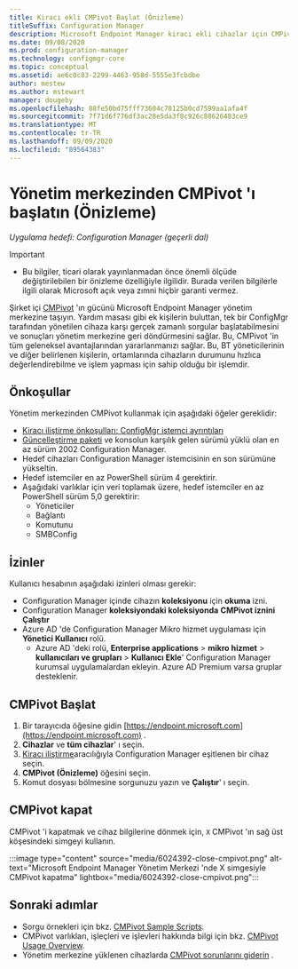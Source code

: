 ```yaml
---
title: Kiracı ekli CMPivot Başlat (Önizleme)
titleSuffix: Configuration Manager
description: Microsoft Endpoint Manager kiracı ekli cihazlar için CMPivot 'i başlatın.
ms.date: 09/08/2020
ms.prod: configuration-manager
ms.technology: configmgr-core
ms.topic: conceptual
ms.assetid: ae6c0c83-2299-4463-958d-5555e3fcbdbe
author: mestew
ms.author: mstewart
manager: dougeby
ms.openlocfilehash: 88fe50bd75fff73604c78125b0cd7599aa1afa4f
ms.sourcegitcommit: 7f71d6f776df3ac28e5da3f8c926c88626483ce9
ms.translationtype: MT
ms.contentlocale: tr-TR
ms.lasthandoff: 09/09/2020
ms.locfileid: "89564383"
---
```

# <a name="launch-cmpivot-from-the-admin-center-preview"></a><a name="bkmk_cmpivot"></a> Yönetim merkezinden CMPivot 'ı başlatın (Önizleme)

*Uygulama hedefi: Configuration Manager (geçerli dal)* 

> [!Important]
> - Bu bilgiler, ticari olarak yayınlanmadan önce önemli ölçüde değiştirilebilen bir önizleme özelliğiyle ilgilidir. Burada verilen bilgilerle ilgili olarak Microsoft açık veya zımni hiçbir garanti vermez.

<!--6024392-->
Şirket içi [CMPivot](../core/servers/manage/cmpivot.md) 'ın gücünü Microsoft Endpoint Manager yönetim merkezine taşıyın. Yardım masası gibi ek kişilerin buluttan, tek bir ConfigMgr tarafından yönetilen cihaza karşı gerçek zamanlı sorgular başlatabilmesini ve sonuçları yönetim merkezine geri döndürmesini sağlar. Bu, CMPivot 'in tüm geleneksel avantajlarından yararlanmanızı sağlar. Bu, BT yöneticilerinin ve diğer belirlenen kişilerin, ortamlarında cihazların durumunu hızlıca değerlendirebilme ve işlem yapması için sahip olduğu bir işlemdir.

## <a name="prerequisites"></a>Önkoşullar

Yönetim merkezinden CMPivot kullanmak için aşağıdaki öğeler gereklidir:

- [Kiracı iliştirme önkoşulları: ConfigMgr istemci ayrıntıları](client-details.md)
- [Güncelleştirme paketi](https://support.microsoft.com/help/4560496/) ve konsolun karşılık gelen sürümü yüklü olan en az sürüm 2002 Configuration Manager.
- Hedef cihazları Configuration Manager istemcisinin en son sürümüne yükseltin.  
- Hedef istemciler en az PowerShell sürüm 4 gerektirir.
- Aşağıdaki varlıklar için veri toplamak üzere, hedef istemciler en az PowerShell sürüm 5,0 gerektirir:  
  - Yöneticiler
  - Bağlantı
  - Komutunu
  - SMBConfig

## <a name="permissions"></a>İzinler

Kullanıcı hesabının aşağıdaki izinleri olması gerekir:

- Configuration Manager içinde cihazın **koleksiyonu** için **okuma** izni.
- Configuration Manager **koleksiyondaki koleksiyonda** **CMPivot iznini Çalıştır**
- Azure AD 'de Configuration Manager Mikro hizmet uygulaması için **Yönetici Kullanıcı** rolü.
  - Azure AD 'deki rolü, **Enterprise applications**  >  **mikro hizmet**  >  **kullanıcıları ve grupları**  >  **Kullanıcı Ekle**' Configuration Manager kurumsal uygulamalardan ekleyin. Azure AD Premium varsa gruplar desteklenir.


## <a name="launch-cmpivot"></a><a name="bkmk_launch"></a> CMPivot Başlat

1. Bir tarayıcıda öğesine gidin [https://endpoint.microsoft.com](https://endpoint.microsoft.com) .
1. **Cihazlar** ve **tüm cihazlar**' ı seçin.
1. [Kiracı iliştirme](device-sync-actions.md)aracılığıyla Configuration Manager eşitlenen bir cihaz seçin.
1. **CMPivot (Önizleme)** öğesini seçin.
1. Komut dosyası bölmesine sorgunuzu yazın ve **Çalıştır**' ı seçin.

## <a name="close-cmpivot"></a>CMPivot kapat

CMPivot 'i kapatmak ve cihaz bilgilerine dönmek için, `X` CMPivot 'ın sağ üst köşesindeki simgeyi kullanın.

   :::image type="content" source="media/6024392-close-cmpivot.png" alt-text="Microsoft Endpoint Manager Yönetim Merkezi 'nde X simgesiyle CMPivot kapatma" lightbox="media/6024392-close-cmpivot.png":::

## <a name="next-steps"></a>Sonraki adımlar

- Sorgu örnekleri için bkz. [CMPivot Sample Scripts](cmpivot-samples-attached.md).
- CMPivot varlıkları, işleçleri ve işlevleri hakkında bilgi için bkz. [CMPivot Usage Overview](cmpivot-overview-attached.md).
- Yönetim merkezine yüklenen cihazlarda [CMPivot sorunlarını giderin](troubleshoot-cmpivot.md) .